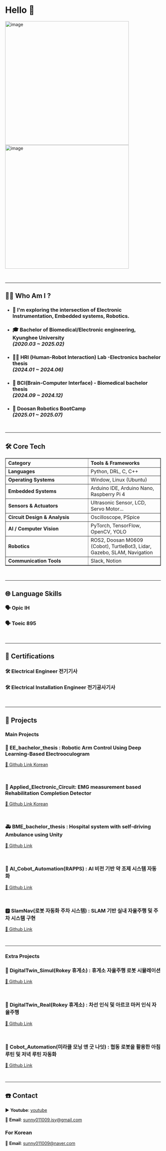 # Hello 👋

<img width="400" height="400" alt="image" src="https://github.com/user-attachments/assets/08257953-363b-4392-a5a4-79a609eb6627" />

<img width="400" height="400" alt="image" src="https://github.com/user-attachments/assets/c7f0bf62-e303-4c84-a08c-4ac2c6bc5fb8" />


&nbsp;

---

## 🧑‍💻 Who Am I ?

- ### 🤖 I'm exploring the intersection of Electronic Instrumentation, Embedded systems, Robotics.
- ### 🎓 Bachelor of Biomedical/Electronic engineering, Kyunghee University<br>_(2020.03 ~ 2025.02)_
- ### 🧍‍♂️ HRI (Human-Robot Interaction) Lab -Electronics bachelor thesis<br> _(2024.01 ~ 2024.06)_
- ### 🧠 BCI(Brain-Computer Interface) - Biomedical bachelor thesis<br> _(2024.09 ~ 2024.12)_
- ### 🦾 Doosan Robotics BootCamp<br> _(2025.01 ~ 2025.07)_

&nbsp;

---

## 🛠 Core Tech
<table align="center" border="1" cellspacing="0" cellpadding="10" width="1000">
  <thead>
    <tr>
      <th align="left" width="250">Category</th>
      <th align="left">Tools & Frameworks</th>
    </tr>
  </thead>
  <tbody>
    <tr>
      <td><b>Languages</b></td>
      <td>Python, DRL, C, C++</td>
    </tr>
    <tr>
      <td><b>Operating Systems</b></td>
      <td>Window, Linux (Ubuntu)</td>
    </tr>
    <tr>
      <td><b>Embedded Systems</b></td>
      <td>Arduino IDE, Arduino Nano, Raspberry Pi 4</td>
    </tr>
    <tr>
      <td><b>Sensors & Actuators</b></td>
      <td>Ultrasonic Sensor, LCD, Servo Motor...</td>
    </tr>
    <tr>
      <td><b>Circuit Design & Analysis</b></td>
      <td>Oscilloscope, PSpice</td>
    </tr>
    <tr>
      <td><b>AI / Computer Vision</b></td>
      <td>PyTorch, TensorFlow, OpenCV, YOLO</td>
    </tr>
    <tr>
      <td><b>Robotics</b></td>
      <td>ROS2, Doosan M0609 (Cobot), TurtleBot3, Lidar, Gazebo, SLAM, Navigation</td>
    </tr>
    <tr>
      <td><b>Communication Tools</b></td>
      <td>Slack, Notion</td>
    </tr>
  </tbody>
</table>

&nbsp;

---

## 🌐 Language Skills

### 🗣️ Opic IH
### 🗣️ Toeic 895


&nbsp;

---

## 📜 Certifications

### 🛠️ Electrical Engineer 전기기사
### 🛠️ Electrical Installation Engineer 전기공사기사

&nbsp;

---

## 📁 Projects

### Main Projects

### 🤖 EE_bachelor_thesis : Robotic Arm Control Using Deep Learning-Based Electrooculogram
[🔗 Github Link Korean ](https://github.com/jsysunny/EE_bachelor_thesis)

&nbsp;
### 🤖 Applied_Electronic_Circuit: EMG measurement based Rehabilitation Completion Detector
[🔗 Github Link Korean ](https://github.com/jsysunny/Applied_Electronic_Circuit_Lab)

&nbsp;
### 🚑 BME_bachelor_thesis : Hospital system with self-driving Ambulance using Unity
[🔗 Github Link ](https://github.com/jsysunny/BME_bachelor_thesis)

&nbsp;

### 💊 **AI_Cobot_Automation(RAPPS)** : AI 비전 기반 약 조제 시스템 자동화  
[🔗 Github Link ](https://github.com/jsysunny/AI_Cobot_Automation)

&nbsp;

### 🅿️ **SlamNav(로봇 자동화 주차 시스템)** : SLAM 기반 실내 자율주행 및 주차 시스템 구현
[🔗 Github Link ](https://github.com/jsysunny/SlamNav)

&nbsp;

---

### Extra Projects
### 🚗 **DigitalTwin_Simul(Rokey 휴게소)** : 휴게소 자율주행 로봇 시뮬레이션
[🔗 Github Link ](https://github.com/jsysunny/DigitalTwin_Simul)

&nbsp;

### 🚗 **DigitalTwin_Real(Rokey 휴게소)** : 차선 인식 및 아르코 마커 인식 자율주행
[🔗 Github Link ](https://github.com/jsysunny/DigitalTwin_Real)

&nbsp;

### 🌅 **Cobot_Automation(미라클 모닝 앤 굿 나잇)** : 협동 로봇을 활용한 아침 루틴 및 저녁 루틴 자동화
[🔗 Github Link ](https://github.com/jsysunny/Cobot_Automation)


&nbsp;

---

## ☎️ Contact
▶️ **Youtube**: [youtube](https://www.youtube.com/channel/UCCijitKEXjesUswsxqFMVeA)

📩 **Email**: [sunny011009.jsy@gmail.com](mailto:sunny011009.jsy@gmail.com)

### For Korean
📩 **Email**: [sunny011009@naver.com](mailto:sunny011009@naver.com)

